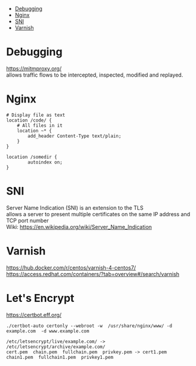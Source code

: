 <!-- TOC -->

- [Debugging](#debugging)
- [Nginx](#nginx)
- [SNI](#sni)
- [Varnish](#varnish)

<!-- /TOC -->

# Debugging
https://mitmproxy.org/  
allows traffic flows to be intercepted, inspected, modified and replayed.

# Nginx

    # Display file as text
    location /code/ {
        # All files in it
        location ~* {
            add_header Content-Type text/plain;
        }
    }

    location /somedir {
            autoindex on;
    }

# SNI
Server Name Indication (SNI) is an extension to the TLS  
allows a server to present multiple certificates on the same IP address and TCP port number  
Wiki: https://en.wikipedia.org/wiki/Server_Name_Indication

# Varnish
https://hub.docker.com/r/centos/varnish-4-centos7/  
https://access.redhat.com/containers/?tab=overview#/search/varnish

# Let's Encrypt
https://certbot.eff.org/

    ./certbot-auto certonly --webroot -w  /usr/share/nginx/www/ -d example.com  -d www.example.com

    /etc/letsencrypt/live/example.com/ -> /etc/letsencrypt/archive/example.com/
    cert.pem  chain.pem  fullchain.pem  privkey.pem -> cert1.pem  chain1.pem  fullchain1.pem  privkey1.pem